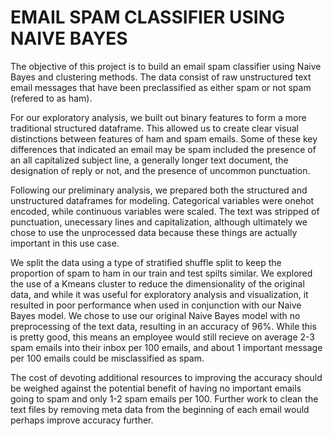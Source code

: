 # EMAIL SPAM CLASSIFIER USING NAIVE BAYES

The objective of this project is to build an email spam classifier using Naive Bayes and clustering methods. The data consist of raw unstructured text email messages that have been preclassified as either spam or not spam (refered to as ham). 

For our exploratory analysis, we built out binary features to form a more traditional structured dataframe. This allowed us to create clear visual distinctions between features of ham and spam emails. Some of these key differences that indicated an email may be spam included the presence of an all capitalized subject line, a generally longer text document, the designation of reply or not, and the presence of uncommon punctuation. 

Following our preliminary analysis, we prepared both the structured and unstructured dataframes for modeling. Categorical variables were onehot encoded, while continuous variables were scaled. The text was stripped of punctuation, unecessary lines and capitalization, although ultimately we chose to use the unprocessed data because these things are actually important in this use case. 

We split the data using a type of stratified shuffle split to keep the proportion of spam to ham in our train and test spilts similar. We explored the use of a Kmeans cluster to reduce the dimensionality of the original data, and while it was useful for exploratory analysis and visualization, it resulted in poor performance when used in conjunction with our Naive Bayes model. We chose to use our original Naive Bayes model with no preprocessing of the text data, resulting in an accuracy of 96%. While this is pretty good, this means an employee would still recieve on average 2-3 spam emails into their inbox per 100 emails, and about 1 important message per 100 emails could be misclassified as spam. 

The cost of devoting additional resources to improving the accuracy should be weighed against the potential benefit of having no important emails going to spam and only 1-2 spam emails per 100. Further work to clean the text files by removing meta data from the beginning of each email would perhaps improve accuracy further. 